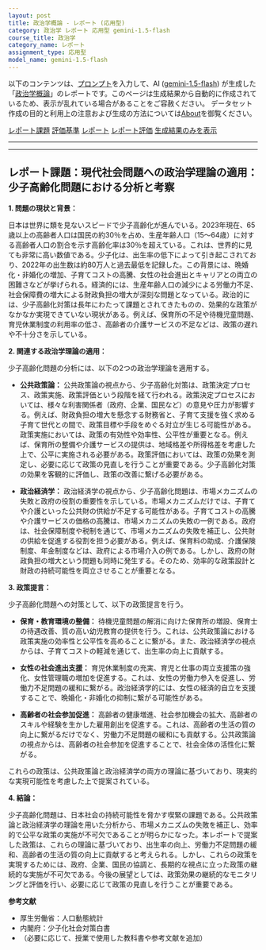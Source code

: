 ```yaml
---
layout: post
title: 政治学概論 - レポート (応用型)
category: 政治学 レポート 応用型 gemini-1.5-flash
course_title: 政治学
category_name: レポート
assignment_type: 応用型
model_name: gemini-1.5-flash
---
```


以下のコンテンツは、[プロンプト](http://127.0.0.1:8000/generated/政治学/gemini-1.5-flash/prompt_レポート-応用型.md)を入力して、AI ([gemini-1.5-flash](contents/gemini-1.5-flash)) が生成した「[政治学概論](/contents/政治学/)」のレポートです。このページは生成結果から自動的に作成されているため、表示が乱れている場合があることをご容赦ください。
データセット作成の目的と利用上の注意および生成の方法については[About](/About)を御覧ください。

[レポート課題](../レポート課題-応用型)
[評価基準](../評価基準-応用型)
[レポート](../レポート-応用型)
[レポート評価](../レポート評価-応用型)
[生成結果のみを表示](http://127.0.0.1:8000/generated/政治学/gemini-1.5-flash/レポート-応用型.md)
  

***
***
  
## レポート課題：現代社会問題への政治学理論の適用：少子高齢化問題における分析と考察

**1. 問題の現状と背景：**

日本は世界に類を見ないスピードで少子高齢化が進んでいる。2023年現在、65歳以上の高齢者人口は国民の約30％を占め、生産年齢人口（15～64歳）に対する高齢者人口の割合を示す高齢化率は30％を超えている。これは、世界的に見ても非常に高い数値である。少子化は、出生率の低下によって引き起こされており、2022年の出生数は約80万人と過去最低を記録した。この背景には、晩婚化・非婚化の増加、子育てコストの高騰、女性の社会進出とキャリアとの両立の困難さなどが挙げられる。経済的には、生産年齢人口の減少による労働力不足、社会保障費の増大による財政負担の増大が深刻な問題となっている。政治的には、少子高齢化対策は長年にわたって課題とされてきたものの、効果的な政策がなかなか実現できていない現状がある。例えば、保育所の不足や待機児童問題、育児休業制度の利用率の低さ、高齢者の介護サービスの不足などは、政策の遅れや不十分さを示している。


**2. 関連する政治学理論の適用：**

少子高齢化問題の分析には、以下の2つの政治学理論を適用する。

* **公共政策論：** 公共政策論の視点から、少子高齢化対策は、政策決定プロセス、政策実施、政策評価という段階を経て行われる。政策決定プロセスにおいては、様々な利害関係者（政府、企業、国民など）の意見や圧力が影響する。例えば、財政負担の増大を懸念する財務省と、子育て支援を強く求める子育て世代との間で、政策目標や手段をめぐる対立が生じる可能性がある。政策実施においては、政策の有効性や効率性、公平性が重要となる。例えば、保育所の整備や介護サービスの提供は、地域格差や所得格差を考慮した上で、公平に実施される必要がある。政策評価においては、政策の効果を測定し、必要に応じて政策の見直しを行うことが重要である。少子高齢化対策の効果を客観的に評価し、政策の改善に繋げる必要がある。

* **政治経済学：** 政治経済学の視点から、少子高齢化問題は、市場メカニズムの失敗と政府の役割の重要性を示している。市場メカニズムだけでは、子育てや介護といった公共財の供給が不足する可能性がある。子育てコストの高騰や介護サービスの価格の高騰は、市場メカニズムの失敗の一例である。政府は、社会保障制度や税制を通じて、市場メカニズムの失敗を補正し、公共財の供給を促進する役割を担う必要がある。例えば、保育料の助成、介護保険制度、年金制度などは、政府による市場介入の例である。しかし、政府の財政負担の増大という問題も同時に発生する。そのため、効率的な政策設計と財政の持続可能性を両立させることが重要となる。


**3. 政策提言：**

少子高齢化問題への対策として、以下の政策提言を行う。

* **保育・教育環境の整備：** 待機児童問題の解消に向けた保育所の増設、保育士の待遇改善、質の高い幼児教育の提供を行う。これは、公共政策論における政策実施の効率性と公平性を高めることに繋がる。また、政治経済学の視点からは、子育てコストの軽減を通じて、出生率の向上に貢献する。

* **女性の社会進出支援：** 育児休業制度の充実、育児と仕事の両立支援策の強化、女性管理職の増加を促進する。これは、女性の労働力参入を促進し、労働力不足問題の緩和に繋がる。政治経済学的には、女性の経済的自立を支援することで、晩婚化・非婚化の抑制に繋がる可能性がある。

* **高齢者の社会参加促進：** 高齢者の健康増進、社会参加機会の拡大、高齢者のスキルや経験を生かした雇用創出を促進する。これは、高齢者の生活の質の向上に繋がるだけでなく、労働力不足問題の緩和にも貢献する。公共政策論の視点からは、高齢者の社会参加を促進することで、社会全体の活性化に繋がる。

これらの政策は、公共政策論と政治経済学の両方の理論に基づいており、現実的な実現可能性を考慮した上で提案されている。


**4. 結論：**

少子高齢化問題は、日本社会の持続可能性を脅かす喫緊の課題である。公共政策論と政治経済学の理論を用いた分析から、市場メカニズムの失敗を補正し、効率的で公平な政策の実施が不可欠であることが明らかになった。本レポートで提案した政策は、これらの理論に基づいており、出生率の向上、労働力不足問題の緩和、高齢者の生活の質の向上に貢献すると考えられる。しかし、これらの政策を実現するためには、政府、企業、国民の協調と、長期的な視点に立った政策の継続的な実施が不可欠である。今後の展望としては、政策効果の継続的なモニタリングと評価を行い、必要に応じて政策の見直しを行うことが重要である。


**参考文献**

* 厚生労働省：人口動態統計
* 内閣府：少子化社会対策白書
* （必要に応じて、授業で使用した教科書や参考文献を追加）
